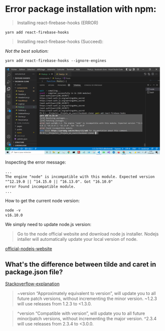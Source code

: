 # Error package installation with npm:

> Installing react-firebase-hooks (ERROR)

    yarn add react-firebase-hooks

> Installing react-firebase-hooks (Succeed):

*Not the best solution:*

    yarn add react-firebase-hooks --ignore-engines


![alt text](./README_assets/img/bugs/1.png)


Inspecting the error message:

    ...
    The engine "node" is incompatible with this module. Expected version "^12.19.0 || ^14.15.0 || ^16.13.0". Got "16.10.0"
    error Found incompatible module.
    ...

How to get the current node version:

    node -v
    v16.10.0

We simply need to update node.js version:
> Go to the node official website and download node js installer.
Nodejs intaller will automatically update your local version of node.


[official-nodejs-website](https://nodejs.org/en/)


## What's the difference between tilde and caret in package.json file?

[Stackoverflow-explanation](https://stackoverflow.com/questions/22343224/whats-the-difference-between-tilde-and-caret-in-package-json)

> ~version “Approximately equivalent to version”, will update you to all future patch versions, without incrementing the minor version. ~1.2.3 will use releases from 1.2.3 to <1.3.0.

> ^version “Compatible with version”, will update you to all future minor/patch versions, without incrementing the major version. ^2.3.4 will use releases from 2.3.4 to <3.0.0.
